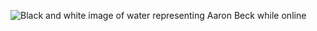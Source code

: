 ![Black and white image of water representing Aaron Beck while online](https://avatars3.githubusercontent.com/u/43026110?s=40&v=4)
